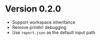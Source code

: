 # Version 0.2.0

- Support workspace inheritance
- Remove println! debugging
- Use `report.json` as the default input path
